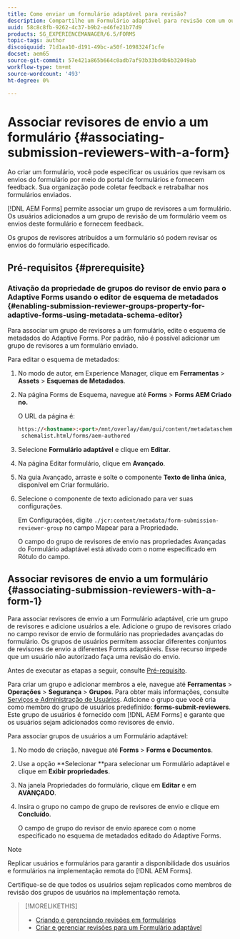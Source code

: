 ```yaml
---
title: Como enviar um formulário adaptável para revisão?
description: Compartilhe um Formulário adaptável para revisão com um ou mais revisores.
uuid: 58c8c8fb-9262-4c37-b9b2-e46fe21b77d9
products: SG_EXPERIENCEMANAGER/6.5/FORMS
topic-tags: author
discoiquuid: 71d1aa10-d191-49bc-a50f-1098324f1cfe
docset: aem65
source-git-commit: 57e421a865b664c0adb7af93b33bd4b6b32049ab
workflow-type: tm+mt
source-wordcount: '493'
ht-degree: 0%

---
```



# Associar revisores de envio a um formulário {#associating-submission-reviewers-with-a-form}

Ao criar um formulário, você pode especificar os usuários que revisam os envios do formulário por meio do portal de formulários e fornecem feedback. Sua organização pode coletar feedback e retrabalhar nos formulários enviados.

[!DNL AEM Forms] permite associar um grupo de revisores a um formulário. Os usuários adicionados a um grupo de revisão de um formulário veem os envios deste formulário e fornecem feedback.

Os grupos de revisores atribuídos a um formulário só podem revisar os envios do formulário especificado.

## Pré-requisitos {#prerequisite}

### Ativação da propriedade de grupos do revisor de envio para o Adaptive Forms usando o editor de esquema de metadados {#enabling-submission-reviewer-groups-property-for-adaptive-forms-using-metadata-schema-editor}

Para associar um grupo de revisores a um formulário, edite o esquema de metadados do Adaptive Forms. Por padrão, não é possível adicionar um grupo de revisores a um formulário enviado.

Para editar o esquema de metadados:

1. No modo de autor, em Experience Manager, clique em **Ferramentas** > **Assets** > **Esquemas de Metadados**.
1. Na página Forms de Esquema, navegue até **Forms** > **Forms AEM Criado no.**

   O URL da página é:

   ```html
   https://<hostname>:<port>/mnt/overlay/dam/gui/content/metadataschemaeditor/
    schemalist.html/forms/aem-authored
   ```

1. Selecione **Formulário adaptável** e clique em **Editar**.
1. Na página Editar formulário, clique em **Avançado**.
1. Na guia Avançado, arraste e solte o componente **Texto de linha única**, disponível em Criar formulário.
1. Selecione o componente de texto adicionado para ver suas configurações.

   Em Configurações, digite `./jcr:content/metadata/form-submission-reviewer-group` no campo Mapear para a Propriedade.

   O campo do grupo de revisores de envio nas propriedades Avançadas do Formulário adaptável está ativado com o nome especificado em Rótulo do campo.

## Associar revisores de envio a um formulário {#associating-submission-reviewers-with-a-form-1}

Para associar revisores de envio a um Formulário adaptável, crie um grupo de revisores e adicione usuários a ele. Adicione o grupo de revisores criado no campo revisor de envio de formulário nas propriedades avançadas do formulário.
Os grupos de usuários permitem associar diferentes conjuntos de revisores de envio a diferentes Forms adaptáveis. Esse recurso impede que um usuário não autorizado faça uma revisão do envio.

Antes de executar as etapas a seguir, consulte [Pré-requisito](adding-reviewers-form.md#prerequisite).

Para criar um grupo e adicionar membros a ele, navegue até **Ferramentas** > **Operações** > **Segurança** > **Grupos**.
Para obter mais informações, consulte [Serviços e Administração de Usuários](https://experienceleague.adobe.com/docs/experience-manager-65/administering/security/security.html).
Adicione o grupo que você cria como membro do grupo de usuários predefinido: **forms-submit-reviewers**. Este grupo de usuários é fornecido com [!DNL AEM Forms] e garante que os usuários sejam adicionados como revisores de envio.

Para associar grupos de usuários a um Formulário adaptável:

1. No modo de criação, navegue até **Forms** > **Forms e Documentos**.
1. Use a opção **Selecionar **para selecionar um Formulário adaptável e clique em **Exibir propriedades**.
1. Na janela Propriedades do formulário, clique em **Editar** e em **AVANÇADO**.
1. Insira o grupo no campo de grupo de revisores de envio e clique em **Concluído**.

   O campo de grupo do revisor de envio aparece com o nome especificado no esquema de metadados editado do Adaptive Forms.

>[!NOTE]
>
>Replicar usuários e formulários para garantir a disponibilidade dos usuários e formulários na implementação remota do [!DNL AEM Forms].
>
>Certifique-se de que todos os usuários sejam replicados como membros de revisão dos grupos de usuários na implementação remota.

>[!MORELIKETHIS]
>
>* [Criando e gerenciando revisões em formulários](/help/forms/create-reviews-forms.md)
>* [Criar e gerenciar revisões para um Formulário adaptável](/help/forms/review-adaptiveforms-in-sites-page.md)
